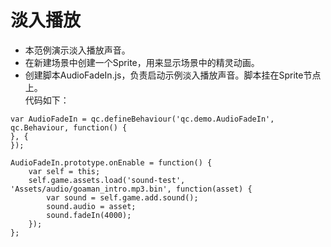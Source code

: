 # 淡入播放

* 本范例演示淡入播放声音。
* 在新建场景中创建一个Sprite，用来显示场景中的精灵动画。
* 创建脚本AudioFadeIn.js，负责启动示例淡入播放声音。脚本挂在Sprite节点上。<br>
代码如下：<br>

```
var AudioFadeIn = qc.defineBehaviour('qc.demo.AudioFadeIn', qc.Behaviour, function() {
}, {
});

AudioFadeIn.prototype.onEnable = function() {
    var self = this;
    self.game.assets.load('sound-test', 'Assets/audio/goaman_intro.mp3.bin', function(asset) {
        var sound = self.game.add.sound();
        sound.audio = asset;
        sound.fadeIn(4000);
    });
};

```